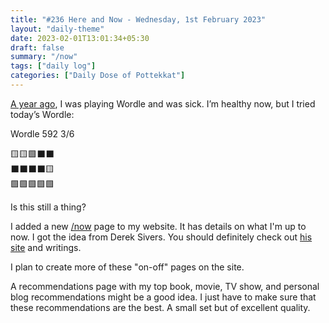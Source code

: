 ```yaml
---
title: "#236 Here and Now - Wednesday, 1st February 2023"
layout: "daily-theme"
date: 2023-02-01T13:01:34+05:30
draft: false
summary: "/now"
tags: ["daily log"]
categories: ["Daily Dose of Pottekkat"]
---
```


[A year ago](/daily/1-2-22-i-am-sick), I was playing Wordle and was sick. I’m healthy now, but I tried today’s Wordle:

Wordle 592 3/6

🟨🟨🟩⬛⬛\
⬛⬛⬛⬛🟨\
🟩🟩🟩🟩🟩

Is this still a thing?

I added a new [/now](/now/) page to my website. It has details on what I'm up to now. I got the idea from Derek Sivers. You should definitely check out [his site](https://sive.rs) and writings.

I plan to create more of these "on-off" pages on the site.

A recommendations page with my top book, movie, TV show, and personal blog recommendations might be a good idea. I just have to make sure that these recommendations are the best. A small set but of excellent quality.

